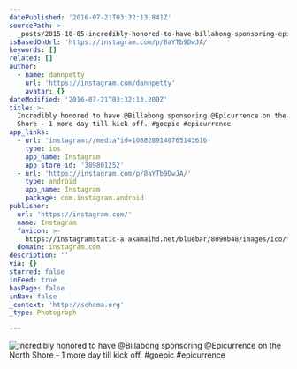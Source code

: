 ```yaml
---
datePublished: '2016-07-21T03:32:13.841Z'
sourcePath: >-
  _posts/2015-10-05-incredibly-honored-to-have-billabong-sponsoring-epicurrenc.md
isBasedOnUrl: 'https://instagram.com/p/8aYTb9DwJA/'
keywords: []
related: []
author:
  - name: dannpetty
    url: 'https://instagram.com/dannpetty'
    avatar: {}
dateModified: '2016-07-21T03:32:13.200Z'
title: >-
  Incredibly honored to have @Billabong sponsoring @Epicurrence on the North
  Shore - 1 more day till kick off. #goepic #epicurrence
app_links:
  - url: 'instagram://media?id=1088289148765143616'
    type: ios
    app_name: Instagram
    app_store_id: '389801252'
  - url: 'https://instagram.com/p/8aYTb9DwJA/'
    type: android
    app_name: Instagram
    package: com.instagram.android
publisher:
  url: 'https://instagram.com/'
  name: Instagram
  favicon: >-
    https://instagramstatic-a.akamaihd.net/bluebar/8090b48/images/ico/favicon.ico
  domain: instagram.com
description: ''
via: {}
starred: false
inFeed: true
hasPage: false
inNav: false
_context: 'http://schema.org'
_type: Photograph

---
```

![Incredibly honored to have @Billabong sponsoring @Epicurrence on the North Shore - 1 more day till kick off. #goepic #epicurrence](https://s3-us-west-2.amazonaws.com/the-grid-img/p/0220dfd8366aa6f392143c9840f5f73094b4ab3e.jpg)